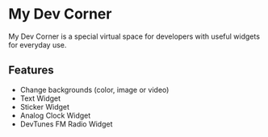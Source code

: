 # My Dev Corner

My Dev Corner is a special virtual space for developers with useful widgets for everyday use.

## Features

* Change backgrounds (color, image or video)
* Text Widget
* Sticker Widget
* Analog Clock Widget
* DevTunes FM Radio Widget
